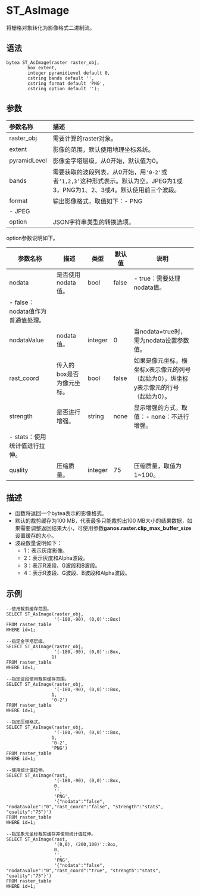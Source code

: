 # ST\_AsImage

将栅格对象转化为影像格式二进制流。

## 语法

```
bytea ST_AsImage(raster raster_obj,
        box extent,
        integer pyramidLevel default 0,
        cstring bands default '',
        cstring format default 'PNG',
        cstring option default '');
```

## 参数

|参数名称|描述|
|:---|:-|
|raster\_obj|需要计算的raster对象。|
|extent|影像的范围，默认使用地理坐标系统。|
|pyramidLevel|影像金字塔层级，从0开始，默认值为0。|
|bands|需要获取的波段列表，从0开始，用`'0-2'`或者`‘1,2,3’`这种形式表示。默认为空。JPEG为1或3，PNG为1、2、3或4。默认使用前三个波段。|
|format|输出影像格式，取值如下：-   PNG
-   JPEG |
|option|JSON字符串类型的转换选项。|

option参数说明如下。

|参数名称|描述|类型|默认值|说明|
|----|--|--|---|--|
|nodata|是否使用nodata值。|bool|false|-   true：需要处理nodata值。
-   false：nodata值作为普通值处理。 |
|nodataValue|nodata值。|integer|0|当nodata=true时，需为nodata设置参数值。|
|rast\_coord|传入的box是否为像元坐标。|bool|false|如果是像元坐标，横坐标x表示像元的列号（起始为0），纵坐标y表示像元的行号（起始为0）。|
|strength|是否进行增强。|string|none|显示增强的方式，取值：-   none：不进行增强。
-   stats：使用统计值进行拉伸。 |
|quality|压缩质量。|integer|75|压缩质量，取值为1~100。|

## 描述

-   函数将返回一个bytea表示的影像格式。
-   默认的裁剪缓存为100 MB，代表最多只能裁剪出100 MB大小的结果数据，如果需要调整返回结果大小，可使用参数**ganos.raster.clip\_max\_buffer\_size**设置缓存的大小。
-   波段数量说明如下：
    -   1：表示灰度影像。
    -   2：表示灰度和Alpha波段。
    -   3：表示R波段、G波段和B波段。
    -   4：表示R波段、G波段、B波段和Alpha波段。

## 示例

```
--使用裁剪缓存范围。
SELECT ST_AsImage(raster_obj, 
                  '(-180,-90), (0,0)'::Box) 
FROM raster_table    
WHERE id=1;

--指定金字塔层级。
SELECT ST_AsImage(raster_obj, 
                  '(-180,-90), (0,0)'::Box,
                 1) 
FROM raster_table    
WHERE id=1;

--指定波段使用裁剪缓存范围。
SELECT ST_AsImage(raster_obj, 
                  '(-180,-90), (0,0)'::Box,
                 1,
                 '0-2') 
FROM raster_table    
WHERE id=1;

--指定压缩格式。
SELECT ST_AsImage(raster_obj, 
                  '(-180,-90), (0,0)'::Box,
                 1,
                 '0-2',
                 'PNG') 
FROM raster_table    
WHERE id=1;

--使用统计值拉伸。
SELECT ST_AsImage(rast, 
                  '(-180,-90), (0,0)'::Box, 
                  0, 
                  '',
                  'PNG', 
                  '{"nodata":"false", "nodatavalue":"0","rast_coord":"false", "strength":"stats", "quality":"75"}')
FROM raster_table    
WHERE id=1;

--指定象元坐标裁剪缓存并使用统计值拉伸。
SELECT ST_AsImage(rast, 
                  '(0,0), (200,100)'::Box, 
                  0, 
                  '',
                  'PNG', 
                  '{"nodata":"false", "nodatavalue":"0","rast_coord":"true", "strength":"stats", "quality":"75"}')
FROM raster_table    
WHERE id=1;
```

